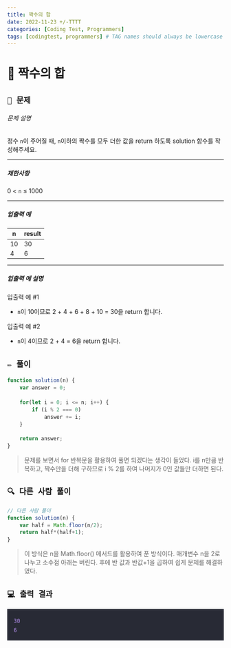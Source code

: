 ```yaml
---
title: 짝수의 합
date: 2022-11-23 +/-TTTT
categories: [Coding Test, Programmers]
tags: [codingtest, programmers] # TAG names should always be lowercase
---
```


# 🔖 짝수의 합

## `📌 문제`

###### 문제 설명

정수 `n`이 주어질 때, `n`이하의 짝수를 모두 더한 값을 return 하도록 solution 함수를 작성해주세요.

------

##### 제한사항

0 < `n` ≤ 1000

------

##### 입출력 예

| n    | result |
| ---- | ------ |
| 10   | 30     |
| 4    | 6      |

------

##### 입출력 예 설명

입출력 예 #1

- `n`이 10이므로 2 + 4 + 6 + 8 + 10 = 30을 return 합니다.

입출력 예 #2

- `n`이 4이므로 2 + 4 = 6을 return 합니다.



## `✏️ 풀이`

```javascript
function solution(n) {
    var answer = 0;
    
    for(let i = 0; i <= n; i++) {
        if (i % 2 === 0)
            answer += i;
    }
    
    return answer;
}
```

> 문제를 보면서 for 반복문을 활용하여 풀면 되겠다는 생각이 들었다. i를 n만큼 반복하고, 짝수만을 더해 구하므로 i % 2를 하여 나머지가 0인 값들만 더하면 된다.



## `🔍 다른 사람 풀이`

```javascript
// 다른 사람 풀이
function solution(n) {
    var half = Math.floor(n/2);
    return half*(half+1);
}
```

> 이 방식은 n을 Math.floor() 메서드를 활용하여 푼 방식이다. 매개변수 n을 2로 나누고 소수점 아래는 버린다. 후에 반 값과 반값+1을 곱하여 쉽게 문제를 해결하였다.



## `💻 출력 결과`

![image-20221123124013590](../../assets/img/postingImg/image-20221123124013590.png)